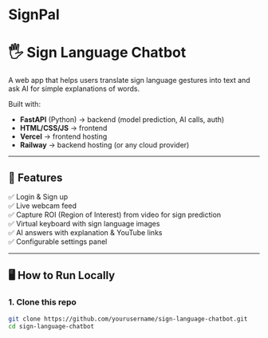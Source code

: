# SignPal

# 🖐️ Sign Language Chatbot

A web app that helps users translate sign language gestures into text and ask AI for simple explanations of words.  

Built with:

- **FastAPI** (Python) → backend (model prediction, AI calls, auth)
- **HTML/CSS/JS** → frontend
- **Vercel** → frontend hosting
- **Railway** → backend hosting (or any cloud provider)

---

## 🚀 Features

✅ Login & Sign up  
✅ Live webcam feed  
✅ Capture ROI (Region of Interest) from video for sign prediction  
✅ Virtual keyboard with sign language images  
✅ AI answers with explanation & YouTube links  
✅ Configurable settings panel

---

## 🖥️ How to Run Locally

### 1. Clone this repo

```bash
git clone https://github.com/yourusername/sign-language-chatbot.git
cd sign-language-chatbot
